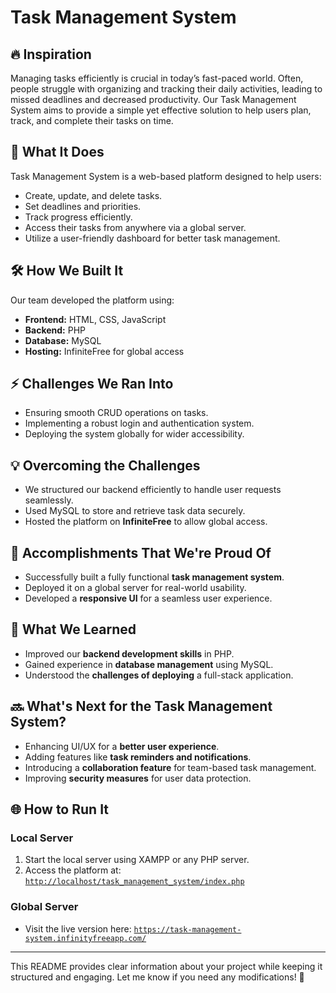 
# Task Management System  

## 🔥 Inspiration  
Managing tasks efficiently is crucial in today’s fast-paced world. Often, people struggle with organizing and tracking their daily activities, leading to missed deadlines and decreased productivity. Our Task Management System aims to provide a simple yet effective solution to help users plan, track, and complete their tasks on time.  

## 🚀 What It Does  
Task Management System is a web-based platform designed to help users:  
- Create, update, and delete tasks.  
- Set deadlines and priorities.  
- Track progress efficiently.  
- Access their tasks from anywhere via a global server.  
- Utilize a user-friendly dashboard for better task management.  

## 🛠️ How We Built It  
Our team developed the platform using:  
- **Frontend:** HTML, CSS, JavaScript  
- **Backend:** PHP  
- **Database:** MySQL  
- **Hosting:** InfiniteFree for global access  

## ⚡ Challenges We Ran Into  
- Ensuring smooth CRUD operations on tasks.  
- Implementing a robust login and authentication system.  
- Deploying the system globally for wider accessibility.  

## 💡 Overcoming the Challenges  
- We structured our backend efficiently to handle user requests seamlessly.  
- Used MySQL to store and retrieve task data securely.  
- Hosted the platform on **InfiniteFree** to allow global access.  

## 🎯 Accomplishments That We're Proud Of  
- Successfully built a fully functional **task management system**.  
- Deployed it on a global server for real-world usability.  
- Developed a **responsive UI** for a seamless user experience.  

## 📖 What We Learned  
- Improved our **backend development skills** in PHP.  
- Gained experience in **database management** using MySQL.  
- Understood the **challenges of deploying** a full-stack application.  

## 🔜 What's Next for the Task Management System?  
- Enhancing UI/UX for a **better user experience**.  
- Adding features like **task reminders and notifications**.  
- Introducing a **collaboration feature** for team-based task management.  
- Improving **security measures** for user data protection.  

## 🌐 How to Run It  
### **Local Server**  
1. Start the local server using XAMPP or any PHP server.  
2. Access the platform at: [`http://localhost/task_management_system/index.php`](http://localhost/task_management_system/index.php)  

### **Global Server**  
- Visit the live version here: [`https://task-management-system.infinityfreeapp.com/`](https://task-management-system.infinityfreeapp.com/)  

---

This README provides clear information about your project while keeping it structured and engaging. Let me know if you need any modifications! 🚀
